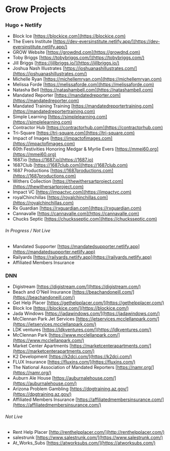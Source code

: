 # Grow Projects

### Hugo + Netlify
- Block Ice [https://blockice.com](https://blockice.com)
- The Evers Institute [https://dev-eversinstitute.netlify.app/](https://dev-eversinstitute.netlify.app/)
- GROW Website  [https://growdnd.com](https://growdnd.com)
- Toby Briggs [https://tobybriggs.com/](https://tobybriggs.com/)
- Jill Briggs [https://jillbriggs.io/](https://jillbriggs.io/)
- Joshua Nash Illustrates [https://joshuanashillustrates.com/](https://joshuanashillustrates.com/)
- Michelle Ryan [https://michellemryan.com](https://michellemryan.com)
- Melissa Forde [https://melissaforde.com](https://melissaforde.com)
- Natasha Bell [https://natashambell.com](https://natashambell.com)
- Mandated Reporter [https://mandatedreporter.com](https://mandatedreporter.com)
- Mandated Training Training [https://mandatedreportertraining.com](https://mandatedreportertraining.com)
- Simple Learning [https://simplelearning.com](https://simplelearning.com)
- Contractor Hub [https://contractorhub.com](https://contractorhub.com)
- Tri-Square [https://tri-square.com](https://tri-square.com)
- Impact of Images [https://impactofimages.com](https://impactofimages.com)
- 60th Festivities Honoring Medgar & Myrlie Evers [https://mmei60.org](https://mmei60.org)
- 1687.io [https://1687.io](https://1687.io)
- 1687Club [https://1687club.com](https://1687club.com)
- 1687 Productions [https://1687productions.com](https://1687productions.com)
- Withers Collection [https://thewithersartproject.com](https://thewithersartproject.com)
- Impact VC [https://impactvc.com](https://impactvc.com)
- royalChinchillas [https://royalchinchillas.com](https://royalchinchillas.com)
- Rx Guardian [https://rxguardian.com](https://rxguardian.com)
- Cannavalle [https://cannavalle.com](https://cannavalle.com)
- Chucks Septic [https://chucksseptic.com](https://chucksseptic.com)


###### In Progress / Not Live
- Mandated Supporter [https://mandatedsupporter.netlify.app](https://mandatedsupporter.netlify.app)
- Railyards [https://railyards.netlify.app](https://railyards.netlify.app)
- Affiliated Members Insurance
 

### DNN
- Digistream [https://digistream.com/](https://digistream.com/)
- Beach and O'Neil Insurance [https://beachandoneill.com/](https://beachandoneill.com/)
- Get Help Placer [https://gethelpplacer.com/](https://gethelpplacer.com/)
- Block Ice [https://blockice.com/](https://blockice.com/)
- Jada Windows [https://jadawindows.com/](https://jadawindows.com/)
- McClennan Park Jet Services [https://jetservices.mcclellanpark.com/](https://jetservices.mcclellanpark.com/)
- LDK ventures [https://ldkventures.com/](https://ldkventures.com/)
- McClennan Park [https://www.mcclellanpark.com/](https://www.mcclellanpark.com/)
- Market Center Apartments [https://marketcenterapartments.com/](https://marketcenterapartments.com/)
- K2 Development [https://k2dci.com/](https://k2dci.com/)
- FLUX Insurance [https://fluxins.com/](https://fluxins.com/)
- The National Association of Mandated Reporters [https://namr.org/](https://namr.org/)
- Auburn Ale House [https://auburnalehouse.com/](https://auburnalehouse.com/)
- Arizona Problem Gambling [https://dpgtraining.az.gov/](https://dpgtraining.az.gov/)
- Affiliated Members Insurance [https://affiliatedmembersinsurance.com/](https://affiliatedmembersinsurance.com/)

###### Not Live
- Rent Help Placer [http://renthelpplacer.com/](http://renthelpplacer.com/)
- salestrunk [https://www.salestrunk.com/](https://www.salestrunk.com/)
- At_Works_Subs [https://atworksubs.com/](https://atworksubs.com/)
